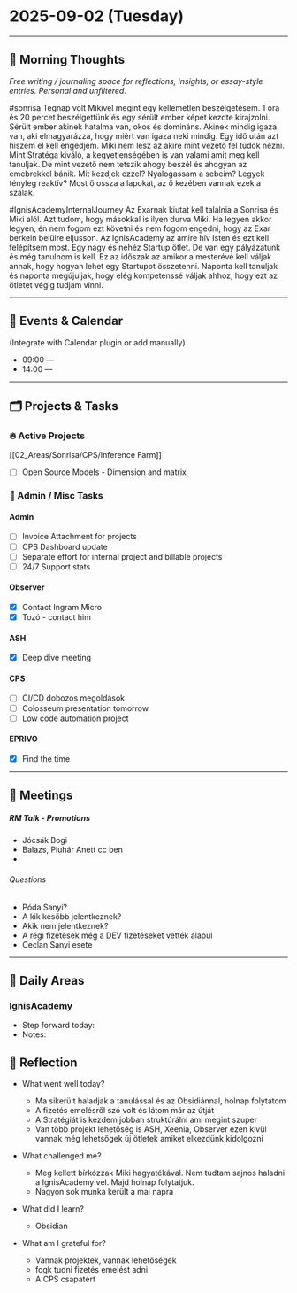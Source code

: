 # 2025-09-02 (Tuesday)

---

## 🌅 Morning Thoughts
_Free writing / journaling space for reflections, insights, or essay-style entries. Personal and unfiltered._

#sonrisa
Tegnap volt Mikivel megint egy kellemetlen beszélgetésem. 1 óra és 20 percet beszélgettünk és egy sérült ember képét kezdte kirajzolni. Sérült ember akinek hatalma van, okos és domináns. Akinek mindig igaza van, aki elmagyarázza, hogy miért van igaza neki mindig. Egy idő után azt hiszem el kell engedjem. Miki nem lesz az akire mint vezető fel tudok nézni. Mint Stratéga kiváló, a kegyetlenségében is van valami amit meg kell tanuljak. De mint vezető nem tetszik ahogy beszél és ahogyan az emebrekkel bánik. Mit kezdjek ezzel? Nyalogassam a sebeim? Legyek tényleg reaktív? Most ő ossza a lapokat, az ő kezében vannak ezek a szálak.

#IgnisAcademyInternalJourney
Az Exarnak kiutat kell találnia a Sonrisa és Miki alól. Azt tudom, hogy másokkal is ilyen durva Miki. Ha legyen akkor legyen, én nem fogom ezt követni és nem fogom engedni, hogy az Exar berkein belülre eljusson. Az IgnisAcademy az amire hív Isten és ezt kell felépítsem most. Egy nagy és nehéz Startup ötlet. De van egy pályázatunk és még tanulnom is kell. Ez az időszak az amikor a mesterévé kell váljak annak, hogy hogyan lehet egy Startupot összetenni. Naponta kell tanuljak és naponta megújuljak, hogy elég kompetenssé váljak ahhoz, hogy ezt az ötletet végig tudjam vinni.


---

## 📅 Events & Calendar
(Integrate with Calendar plugin or add manually)

- 09:00 — 
- 14:00 — 

---

## 🗂 Projects & Tasks
### 🔥 Active Projects
[[02_Areas/Sonrisa/CPS/Inference Farm]]
- [ ] Open Source Models - Dimension and matrix

### 📝 Admin / Misc Tasks
#### Admin
- [ ] Invoice Attachment for projects
- [ ] CPS Dashboard update
- [ ] Separate effort for internal project and billable projects
- [ ] 24/7 Support stats
#### Observer
- [x] Contact Ingram Micro
- [x] Tozó - contact him
#### ASH
- [x] Deep dive meeting
#### CPS
- [ ] CI/CD  dobozos megoldások 
- [ ] Colosseum presentation tomorrow
- [ ] Low code automation project

#### EPRIVO
- [x] Find the time



---

## 🤝 Meetings

##### RM Talk - Promotions

- Jócsák Bogi
- Balazs, Pluhár Anett cc ben
- 
###### Questions
- Póda Sanyi?
- A kik később jelentkeznek?
- Akik nem jelentkeznek?
- A régi fizetések még a DEV fizetéseket vették alapul
- Ceclan Sanyi esete


---

## 🌱 Daily Areas
### IgnisAcademy
- Step forward today:  
- Notes:  


## 🌙 Reflection
- What went well today?  
	- Ma sikerült haladjak a tanulással és az Obsidiánnal, holnap folytatom
	- A fizetés emelésről szó volt és látom már az útját
	- A Stratégiát is kezdem jobban struktúrálni ami megint szuper
	- Van több projekt lehetőség is ASH, Xeenia, Observer ezen kívül vannak még lehetsőgek új ötletek amiket elkezdünk kidolgozni

- What challenged me?  
	- Meg kellett bírkózzak Miki hagyatékával. Nem tudtam sajnos haladni a IgnisAcademy vel. Majd holnap folytatjuk.
	- Nagyon sok munka került a mai napra
- What did I learn?  
	- Obsidian
- What am I grateful for?  
	- Vannak projektek, vannak lehetőségek
	- fogk tudni fizetés emelést adni
	- A CPS csapatért
